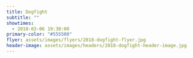 ```yaml
---
title: Dogfight
subtitle: ""
showtimes:
  - 2018-03-06 19:30:00
primary-color: "#555500"
flyer: assets/images/flyers/2018-dogfight-flyer.jpg
header-image: assets/images/headers/2018-dogfight-header-image.jpg
---
```

